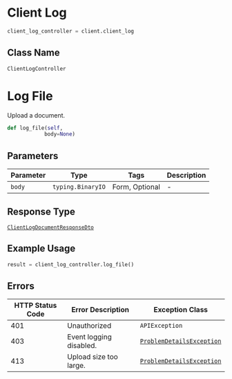# Client Log

```python
client_log_controller = client.client_log
```

## Class Name

`ClientLogController`


# Log File

Upload a document.

```python
def log_file(self,
            body=None)
```

## Parameters

| Parameter | Type | Tags | Description |
|  --- | --- | --- | --- |
| `body` | `typing.BinaryIO` | Form, Optional | - |

## Response Type

[`ClientLogDocumentResponseDto`](../../doc/models/client-log-document-response-dto.md)

## Example Usage

```python
result = client_log_controller.log_file()
```

## Errors

| HTTP Status Code | Error Description | Exception Class |
|  --- | --- | --- |
| 401 | Unauthorized | `APIException` |
| 403 | Event logging disabled. | [`ProblemDetailsException`](../../doc/models/problem-details-exception.md) |
| 413 | Upload size too large. | [`ProblemDetailsException`](../../doc/models/problem-details-exception.md) |

